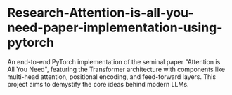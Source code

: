 # Research-Attention-is-all-you-need-paper-implementation-using-pytorch
An end-to-end PyTorch implementation of the seminal paper "Attention is All You Need", featuring the Transformer architecture with components like multi-head attention, positional encoding, and feed-forward layers. This project aims to demystify the core ideas behind modern LLMs.
